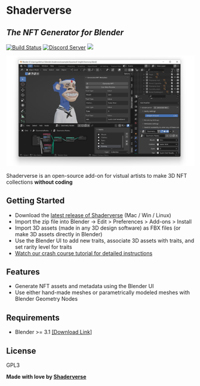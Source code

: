 # Shaderverse
## _The NFT Generator for Blender_


[![Build Status](https://travis-ci.org/joemccann/dillinger.svg?branch=master)](https://app.travis-ci.com/github/shaderverse/shaderverse) [![Discord Server](https://img.shields.io/discord/883779420723249152?label=discord&logo=discord&logoColor=white)](https://discord.gg/QJwddbDabF)  [![](https://img.shields.io/twitter/follow/shaderverse?style=social)](https://twitter.com/shaderverse)

![Shaderverse Demo](./.github/images/harmony-blue-apes.jpg)


Shaderverse is an open-source add-on for vistual artists to make 3D NFT collections **without coding**
## Getting Started


- Download the [latest release of Shaderverse](https://github.com/shaderverse/shaderverse/releases/download/v1.0.11.17/shaderverse-1.0.11.17.zip) (Mac / Win / Linux)
- Import the zip file into Blender -> Edit > Preferences > Add-ons > Install
- Import 3D assets (made in any 3D design software) as FBX files (or make 3D assets directly in Blender)
- Use the Blender UI to add new traits, associate 3D assets with traits, and set rarity level for traits
- [Watch our crash course tutorial for detailed instructions](https://twitter.com/shaderverse/status/1508949276675637248?s=20&t=kjYfoS_B9vPkHvDjkkQacw)

## Features

- Generate NFT assets and metadata using the Blender UI
- Use either hand-made meshes or parametrically modeled meshes with Blender Geometry Nodes


## Requirements
- Blender >= 3.1 [[Download Link]](https://www.blender.org/DOWNLOAD/) 



## License

GPL3

**Made with love by [Shaderverse](https://shaderverse.com)**

